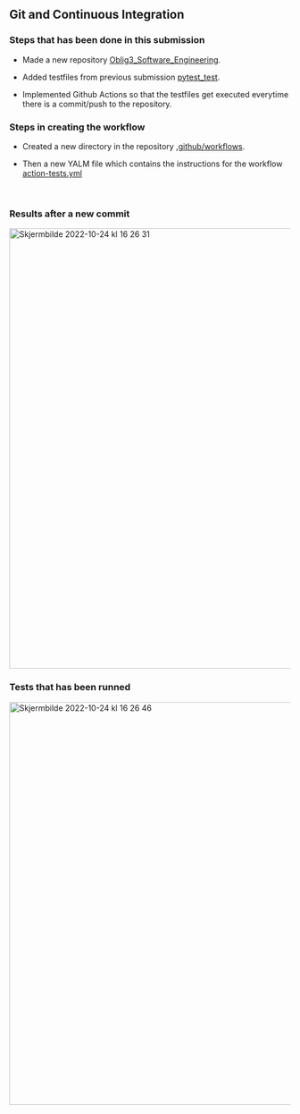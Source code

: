 ## Git and Continuous Integration



### Steps that has been done in this submission

* Made a new repository [Oblig3_Software_Engineering](https://github.com/stian96/Oblig3_Software_Engineering).

* Added testfiles from previous submission [pytest_test](https://github.com/stian96/Oblig3_Software_Engineering/tree/main/pytest_test).

* Implemented Github Actions so that the testfiles get executed everytime there is a commit/push to the repository.



### Steps in creating the workflow

* Created a new directory in the repository [.github/workflows](https://github.com/stian96/Oblig3_Software_Engineering/tree/main/.github/workflows).

* Then a new YALM file which contains the instructions for the workflow [action-tests.yml](https://github.com/stian96/Oblig3_Software_Engineering/blob/main/.github/workflows/action-tests.yml)

<br/>

### Results after a new commit

<img width="788" alt="Skjermbilde 2022-10-24 kl  16 26 31" src="https://user-images.githubusercontent.com/92892505/197550566-0ca6f869-9749-46f9-bfa4-c67587158896.png">

### Tests that has been runned

<img width="721" alt="Skjermbilde 2022-10-24 kl  16 26 46" src="https://user-images.githubusercontent.com/92892505/197550862-8e6b65f2-fed4-4aa5-804e-9f373927b107.png">






